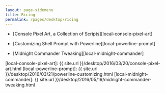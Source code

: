 ```yaml
---
layout: page-sidemenu
title: Ricing
permalink: /pages/desktop/ricing
---
```


*	[Console Pixel Art, a Collection of Scripts][local-console-pixel-art]

*	[Customizing Shell Prompt with Powerline][local-powerline-prompt]

*	[Midnight Commander Tweaking][local-midnight-commander]

[//]: <> ( -- -- -- links below -- -- -- )

[local-console-pixel-art]:  {{ site.url }}/desktop/2016/03/20/console-pixel-art.html
[local-powerline-prompt]:   {{ site.url }}/desktop/2016/03/21/powerline-customizing.html
[local-midnight-commander]: {{ site.url }}/desktop/2016/05/19/midnight-commander-tweaking.html
